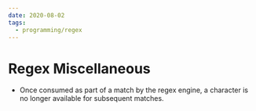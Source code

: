 ```yaml
---
date: 2020-08-02
tags:
  - programming/regex
---
```


# Regex Miscellaneous

* Once consumed as part of a match by the regex engine, a character is no longer available for subsequent matches.
